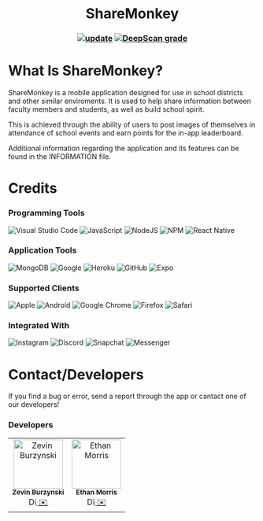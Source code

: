 <h1 align="center">ShareMonkey</h1>

<h3 align="center">

[![update](https://github.com/REALziez/Frontend/actions/workflows/update.yml/badge.svg?branch=master)](https://github.com/REALziez/Frontend/actions/workflows/update.yml)
[![DeepScan grade](https://deepscan.io/api/teams/20671/projects/24070/branches/738472/badge/grade.svg?token=a1fa0980263b30233c0ddf1e9c3ed778290db2ee)](https://deepscan.io/dashboard#view=project&tid=20671&pid=24070&bid=738472)

# What Is ShareMonkey?

ShareMonkey is a mobile application designed for use in school districts and
other similar enviroments. It is used to help share information between
faculty members and students, as well as build school spirit.

This is achieved through the ability of users to post images of themselves
in attendance of school events and earn points for the in-app leaderboard.

Additional information regarding the application and its features can be
found in the INFORMATION file.

# Credits

### Programming Tools

![Visual Studio Code](https://img.shields.io/badge/Visual%20Studio%20Code-0078d7.svg?style=for-the-badge&logo=visual-studio-code&logoColor=white)
![JavaScript](https://img.shields.io/badge/javascript-%23323330.svg?style=for-the-badge&logo=javascript&logoColor=%23F7DF1E)
![NodeJS](https://img.shields.io/badge/node.js-6DA55F?style=for-the-badge&logo=node.js&logoColor=white)
![NPM](https://img.shields.io/badge/NPM-%23CB3837.svg?style=for-the-badge&logo=npm&logoColor=white)
![React Native](https://img.shields.io/badge/react_native-%2320232a.svg?style=for-the-badge&logo=react&logoColor=%2361DAFB)

### Application Tools

![MongoDB](https://img.shields.io/badge/MongoDB-%234ea94b.svg?style=for-the-badge&logo=mongodb&logoColor=white)
![Google](https://img.shields.io/badge/google-4285F4?style=for-the-badge&logo=google&logoColor=white)
![Heroku](https://img.shields.io/badge/heroku-%23430098.svg?style=for-the-badge&logo=heroku&logoColor=white)
![GitHub](https://img.shields.io/badge/github-%23121011.svg?style=for-the-badge&logo=github&logoColor=white)
![Expo](https://img.shields.io/badge/expo-1C1E24?style=for-the-badge&logo=expo&logoColor=#D04A37)

### Supported Clients

![Apple](https://img.shields.io/badge/Apple-%23000000.svg?style=for-the-badge&logo=apple&logoColor=white)
![Android](https://img.shields.io/badge/Android-3DDC84?style=for-the-badge&logo=android&logoColor=white)
![Google Chrome](https://img.shields.io/badge/Google%20Chrome-4285F4?style=for-the-badge&logo=GoogleChrome&logoColor=white)
![Firefox](https://img.shields.io/badge/Firefox-FF7139?style=for-the-badge&logo=Firefox-Browser&logoColor=white)
![Safari](https://img.shields.io/badge/Safari-000000?style=for-the-badge&logo=Safari&logoColor=white)

### Integrated With

![Instagram](https://img.shields.io/badge/Instagram-%23E4405F.svg?style=for-the-badge&logo=Instagram&logoColor=white)
![Discord](https://img.shields.io/badge/Discord-%235865F2.svg?style=for-the-badge&logo=discord&logoColor=white)
![Snapchat](https://img.shields.io/badge/Snapchat-%23FFFC00.svg?style=for-the-badge&logo=Snapchat&logoColor=white)
![Messenger](https://img.shields.io/badge/Messenger-00B2FF?style=for-the-badge&logo=messenger&logoColor=white)

# Contact/Developers

If you find a bug or error, send a report through
the app or cantact one of our developers!

### Developers

<table>
  <tbody>
  <tr>
    <td align="center">
      <a href="https://github.com/REALziez">
        <img src="https://avatars.githubusercontent.com/u/86094612?v=3?s=100" width="100px;" alt="Zevin Burzynski"/>
        <br />
        <sub><b>Zevin Burzynski</b></sub>
      </a>
      <br />
      <a href="https://discord.com/users/337745486054424577" title="Discord">
        <img src="https://assets-global.website-files.com/6257adef93867e50d84d30e2/636e0a6a49cf127bf92de1e2_icon_clyde_blurple_RGB.png" width="16px;" alt="Discord"/>
      </a> 
      <a href="mailto:zevin@duck.com" title="Email">✉️</a>
    </td>
    <td align="center">
      <a href="https://github.com/arcbarkzap">
        <img src="https://avatars.githubusercontent.com/u/71309451?v=3?s=100" width="100px;" alt="Ethan Morris"/>
        <br />
        <sub><b>Ethan Morris</b></sub>
      </a>
      <br />
      <a href="https://discord.com/users/503276826617970688" title="Discord">
        <img src="https://assets-global.website-files.com/6257adef93867e50d84d30e2/636e0a6a49cf127bf92de1e2_icon_clyde_blurple_RGB.png" width="16px;" alt="Discord"/>
      </a> 
      <a href="mailto:arc@duck.com" title="Email">✉️</a>
    </td>
  </tr>
</tbody>

</table>
